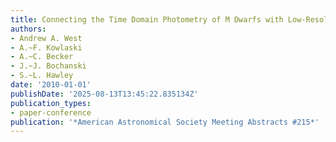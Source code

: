```yaml
---
title: Connecting the Time Domain Photometry of M Dwarfs with Low-Resolution Spectroscopy
authors:
- Andrew A. West
- A.~F. Kowlaski
- A.~C. Becker
- J.~J. Bochanski
- S.~L. Hawley
date: '2010-01-01'
publishDate: '2025-08-13T13:45:22.835134Z'
publication_types:
- paper-conference
publication: '*American Astronomical Society Meeting Abstracts #215*'
---
```

